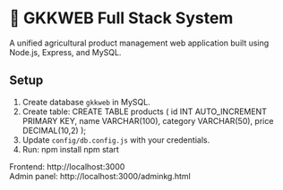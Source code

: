 # 🌾 GKKWEB Full Stack System

A unified agricultural product management web application built using Node.js, Express, and MySQL.

## Setup
1. Create database `gkkweb` in MySQL.
2. Create table:
   CREATE TABLE products (
     id INT AUTO_INCREMENT PRIMARY KEY,
     name VARCHAR(100),
     category VARCHAR(50),
     price DECIMAL(10,2)
   );
3. Update `config/db.config.js` with your credentials.
4. Run:
   npm install
   npm start

Frontend: http://localhost:3000  
Admin panel: http://localhost:3000/adminkg.html
